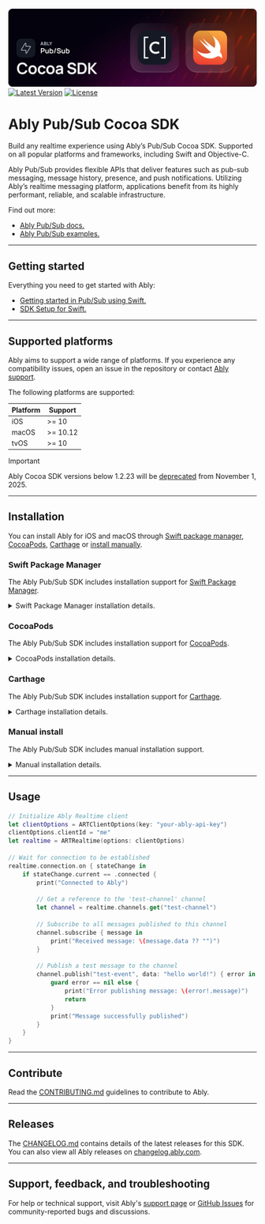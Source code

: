![Ably Pub/Sub Cocoa Header](images/CocoaSDK-github.png)
[![Latest Version](https://img.shields.io/github/v/release/ably/ably-cocoa)](https://swiftpackageindex.com/ably/ably-cocoa)
[![License](https://badgen.net/github/license/ably/ably-cocoa)](https://github.com/ably/ably-cocoa/blob/main/LICENSE)

# Ably Pub/Sub Cocoa SDK

Build any realtime experience using Ably’s Pub/Sub Cocoa SDK. Supported on all popular platforms and frameworks, including Swift and Objective-C.

Ably Pub/Sub provides flexible APIs that deliver features such as pub-sub messaging, message history, presence, and push notifications. Utilizing Ably’s realtime messaging platform, applications benefit from its highly performant, reliable, and scalable infrastructure.

Find out more:

* [Ably Pub/Sub docs.](https://ably.com/docs/basics)
* [Ably Pub/Sub examples.](https://ably.com/examples?product=pubsub)

---

## Getting started

Everything you need to get started with Ably:

* [Getting started in Pub/Sub using Swift.](https://ably.com/docs/getting-started/swift?lang=swift)
* [SDK Setup for Swift.](https://ably.com/docs/getting-started/setup?lang=swift)

---

## Supported platforms

Ably aims to support a wide range of platforms. If you experience any compatibility issues, open an issue in the repository or contact [Ably support](https://ably.com/support).

The following platforms are supported:

| Platform | Support |
|----------|---------|
| iOS| >= 10 |
| macOS| >= 10.12 |
| tvOS | >= 10 |

> [!IMPORTANT]
> Ably Cocoa SDK versions below 1.2.23 will be [deprecated](https://ably.com/docs/platform/deprecate/protocol-v1) from November 1, 2025.

---

## Installation

You can install Ably for iOS and macOS through [Swift package manager](#swift-package-manager), [CocoaPods](#cocoapods), [Carthage](#carthage) or [install manually](#manual-install).

### Swift Package Manager

The Ably Pub/Sub SDK includes installation support for [Swift Package Manager](https://swift.org/package-manager/).

<details>
<summary>Swift Package Manager installation details.</summary>

To install the `ably-cocoa` package in your Xcode project: 

* Paste `https://github.com/ably/ably-cocoa` in the *Swift Packages* search box. ( *Xcode project*  &rarr;  *Swift Packages..* . &rarr; `+` button)
* Select the `Ably` SDK for your target.

To install the `ably-cocoa` package in another Swift package, add the following to your `Package.Swift`:

```swift
 .package(url: "https://github.com/ably/ably-cocoa", from: "1.2.46"),
```

See Apple's [adding package dependencies to your app](https://developer.apple.com/documentation/swift_packages/adding_package_dependencies_to_your_app) guide for more detail.
</details>

### CocoaPods

The Ably Pub/Sub SDK includes installation support for [CocoaPods](https://cocoapods.org/).

<details>
<summary>CocoaPods installation details.</summary>

If you intend to use Swift, using `use_frameworks!` in your Podfile is recommended (this will create a Framework that can be used in Swift natively).

Add this line to your application's Podfile:

```ruby
# For Xcode 7.3 and newer
pod 'Ably', '>= 1.2'
```

And then install the dependency:

```bash
$ pod install
```

</details>



### Carthage

The Ably Pub/Sub SDK includes installation support for [Carthage](https://github.com/Carthage/Carthage/).

<details>
<summary>Carthage installation details.</summary>

Add the following line to your application's Cartfile:

```ruby
# For Xcode 7.3 and newer
github "ably/ably-cocoa" >= 1.2
```

And then run one of the following commands required for your platform:

| Platform | Command |
|----------|---------|
| iOS | `carthage update --use-xcframeworks --platform iOS --no-use-binaries` |
| macOS | `carthage update --use-xcframeworks --platform macOS --no-use-binaries`|
| tvOS | `carthage update --use-xcframeworks --platform tvOS --no-use-binaries` |

After building the framework (located in `[PROJECT_ROOT]/Carthage/Build`), drag the following files into the **Frameworks**, **Libraries**, and **Embedded content** section of your Xcode target’s **General** tab:

* `Ably.xcframework`
* `AblyDeltaCodec.xcframework`
* `msgpack.xcframework`
* For applications, select **Embed & Sign**
* For other targets, select **Do Not Embed**

If you encounter an error similar to the following, you’ve likely missed adding one or more required dependencies:

```
dyld: Library not loaded: @rpath/AblyDeltaCodec.framework/AblyDeltaCodec
```

For further information review the Carthage [adding frameworks to an application](https://github.com/Carthage/Carthage#adding-frameworks-to-an-application) guide.

</details>

### Manual install

The Ably Pub/Sub SDK includes manual installation support.

<details>
<summary>Manual installation details.</summary>

* Download the [Ably Pub/Sub Cocoa SDK.](https://github.com/ably/ably-cocoa)
* Drag the `ably-cocoa/ably-cocoa` directory into your Xcode project as a group.

Ably depends on our [MessagePack Fork](https://github.com/ably-forks/msgpack-objective-C) 0.2.0; get it [from the releases page](https://github.com/ably-forks/msgpack-objective-C/releases/tag/0.2.0-ably-1) and link it into your project.

</details>

---

## Usage

```swift
// Initialize Ably Realtime client
let clientOptions = ARTClientOptions(key: "your-ably-api-key")
clientOptions.clientId = "me"
let realtime = ARTRealtime(options: clientOptions)

// Wait for connection to be established
realtime.connection.on { stateChange in
    if stateChange.current == .connected {
        print("Connected to Ably")
        
        // Get a reference to the 'test-channel' channel
        let channel = realtime.channels.get("test-channel")
        
        // Subscribe to all messages published to this channel
        channel.subscribe { message in
            print("Received message: \(message.data ?? "")")
        }
        
        // Publish a test message to the channel
        channel.publish("test-event", data: "hello world!") { error in
            guard error == nil else {
                print("Error publishing message: \(error!.message)")
                return
            }
            print("Message successfully published")
        }
    }
}
```

---

## Contribute

Read the [CONTRIBUTING.md](./CONTRIBUTING.md) guidelines to contribute to Ably.

---

## Releases

The [CHANGELOG.md](./CHANGELOG.md) contains details of the latest releases for this SDK. You can also view all Ably releases on [changelog.ably.com](https://changelog.ably.com).

---

## Support, feedback, and troubleshooting

For help or technical support, visit Ably's [support page](https://ably.com/support) or [GitHub Issues](https://github.com/ably/ably-cocoa/issues) for community-reported bugs and discussions.
